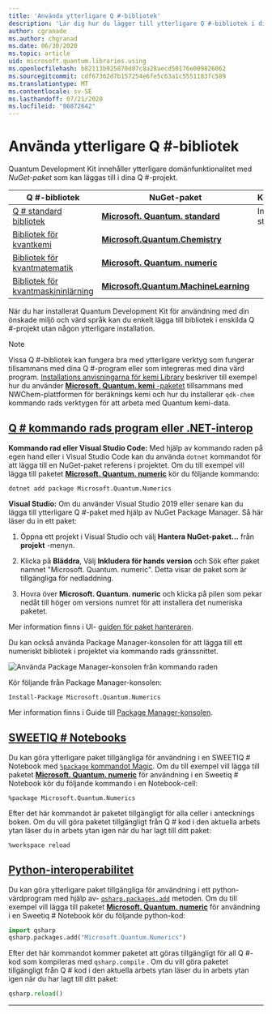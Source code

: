 ```yaml
---
title: 'Använda ytterligare Q #-bibliotek'
description: 'Lär dig hur du lägger till ytterligare Q #-bibliotek i dina Quantum-program.'
author: cgranade
ms.author: chgranad
ms.date: 06/30/2020
ms.topic: article
uid: microsoft.quantum.libraries.using
ms.openlocfilehash: b82113b925870d07c8a28aecd50176e009826062
ms.sourcegitcommit: cdf67362d7b157254e6fe5c63a1c5551183fc589
ms.translationtype: MT
ms.contentlocale: sv-SE
ms.lasthandoff: 07/21/2020
ms.locfileid: "86872642"
---
```

# <a name="using-additional-q-libraries"></a>Använda ytterligare Q #-bibliotek

Quantum Development Kit innehåller ytterligare domänfunktionalitet med _NuGet-paket_ som kan läggas till i dina Q #-projekt.

| Q #-bibliotek  | NuGet-paket | Kommentarer |
|---------|---------|--------|
| [Q # standard bibliotek](xref:microsoft.quantum.libraries.standard.intro) | [**Microsoft. Quantum. standard**](https://www.nuget.org/packages/Microsoft.Quantum.Standard) | Ingår som standard |
| [Bibliotek för kvantkemi](xref:microsoft.quantum.chemistry.concepts.intro) | [**Microsoft.Quantum.Chemistry**](https://www.nuget.org/packages/Microsoft.Quantum.Chemistry) | |
| [Bibliotek för kvantmatematik](xref:microsoft.quantum.numerics.intro) | [**Microsoft. Quantum. numeric**](https://www.nuget.org/packages/Microsoft.Quantum.Numerics) | |
| [Bibliotek för kvantmaskininlärning](xref:microsoft.quantum.libraries.machine-learning.intro) | [**Microsoft.Quantum.MachineLearning**](https://www.nuget.org/packages/Microsoft.Quantum.MachineLearning) | |

När du har installerat Quantum Development Kit för användning med din önskade miljö och värd språk kan du enkelt lägga till bibliotek i enskilda Q #-projekt utan någon ytterligare installation.

> [!NOTE]
> Vissa Q #-bibliotek kan fungera bra med ytterligare verktyg som fungerar tillsammans med dina Q #-program eller som integreras med dina värd program.
> [Installations anvisningarna för kemi Library](xref:microsoft.quantum.chemistry.concepts.installation) beskriver till exempel hur du använder [ **Microsoft. Quantum. kemi** -paketet](https://www.nuget.org/packages/Microsoft.Quantum.Chemistry) tillsammans med NWChem-plattformen för beräknings kemi och hur du installerar `qdk-chem` kommando rads verktygen för att arbeta med Quantum kemi-data.

## <a name="q-command-line-applications-or-net-interopability"></a>[Q # kommando rads program eller .NET-interop](#tab/tabid-csproj)

**Kommando rad eller Visual Studio Code:** Med hjälp av kommando raden på egen hand eller i Visual Studio Code kan du använda `dotnet` kommandot för att lägga till en NuGet-paket referens i projektet.
Om du till exempel vill lägga till paketet [**Microsoft. Quantum. numeric**](https://www.nuget.org/packages/Microsoft.Quantum.Numerics) kör du följande kommando:

```dotnetcli
dotnet add package Microsoft.Quantum.Numerics
```

**Visual Studio:** Om du använder Visual Studio 2019 eller senare kan du lägga till ytterligare Q #-paket med hjälp av NuGet Package Manager.
Så här läser du in ett paket: 
1. Öppna ett projekt i Visual Studio och välj **Hantera NuGet-paket...** från **projekt** -menyn.

2. Klicka på **Bläddra**, Välj **Inkludera för hands version** och Sök efter paket namnet "Microsoft. Quantum. numeric". Detta visar de paket som är tillgängliga för nedladdning.

3. Hovra över **Microsoft. Quantum. numeric** och klicka på pilen som pekar nedåt till höger om versions numret för att installera det numeriska paketet.

Mer information finns i UI- [guiden för paket hanteraren](https://docs.microsoft.com/nuget/tools/package-manager-ui).

Du kan också använda Package Manager-konsolen för att lägga till ett numeriskt bibliotek i projektet via kommando rads gränssnittet.

![Använda Package Manager-konsolen från kommando raden](~/media/vs2017-nuget-console-menu.png)

Kör följande från Package Manager-konsolen:

```
Install-Package Microsoft.Quantum.Numerics
```

Mer information finns i Guide till [Package Manager-konsolen](https://docs.microsoft.com/nuget/tools/package-manager-console).

## <a name="iq-notebooks"></a>[SWEETIQ # Notebooks](#tab/tabid-notebook)

Du kan göra ytterligare paket tillgängliga för användning i en SWEETIQ # Notebook med [ `%package` kommandot Magic](xref:microsoft.quantum.iqsharp.magic-ref.package).
Om du till exempel vill lägga till paketet [**Microsoft. Quantum. numeric**](https://www.nuget.org/packages/Microsoft.Quantum.Numerics) för användning i en Sweetiq # Notebook kör du följande kommando i en Notebook-cell:

```
%package Microsoft.Quantum.Numerics
```

Efter det här kommandot är paketet tillgängligt för alla celler i antecknings boken.
Om du vill göra paketet tillgängligt från Q # kod i den aktuella arbets ytan läser du in arbets ytan igen när du har lagt till ditt paket:

```
%workspace reload
```

## <a name="python-interoperability"></a>[Python-interoperabilitet](#tab/tabid-python)


Du kan göra ytterligare paket tillgängliga för användning i ett python-värdprogram med hjälp av- [`qsharp.packages.add`](https://docs.microsoft.com/python/qsharp/qsharp.packages.packages) metoden.
Om du till exempel vill lägga till paketet [**Microsoft. Quantum. numeric**](https://www.nuget.org/packages/Microsoft.Quantum.Numerics) för användning i en Sweetiq # Notebook kör du följande python-kod:

```python
import qsharp
qsharp.packages.add("Microsoft.Quantum.Numerics")
```

Efter det här kommandot kommer paketet att göras tillgängligt för all Q #-kod som kompileras med `qsharp.compile` .
Om du vill göra paketet tillgängligt från Q # kod i den aktuella arbets ytan läser du in arbets ytan igen när du har lagt till ditt paket:

```python
qsharp.reload()
```

***
